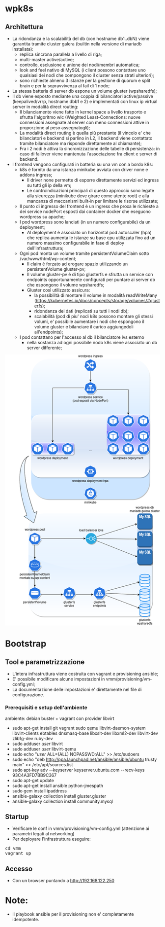 # wpk8s 

## Architettura
* La ridondanza e la scalabilità del db (con hostname db1..dbN) viene garantita tramite cluster galera (builtin nella versione di mariadb installata):
  * replica sincrona parallela a livello di riga;
  * multi-master active/active;
  * controllo, esclusione e unione dei nodi/membri automatica;
  * look and feel nativo di MySQL (i client possono contattare uno qualsiasi dei nodi che compongono il cluster senza strati ulteriori);
  * sono richieste almeno 3 istanze per la gestione di quorum e split brain e per la sopravvivenza al fail di 1 nodo;
* La stessa batteria di server db espone un volume gluster (wpsharedfs); 
* Il db viene esposto mediante una coppia di bilanciatori active/passive (keepalived/vrrp, hostname dbb1 e 2) e implementati con linux ip virtual server in modalità direct routing:
  * Il bilanciamento viene fatto in kernel space a livello trasporto e sfrutta l'algoritmo wlc (Weighted Least-Connections: nuove connessioni assegnate al server con meno connessioni attive in proporzione al peso assegnatogli);
  * La modalità direct routing è quella più prestante (il vincolo e' che bilanciatori e backend si parlino in L2, il backend viene contattato tramite bilanciatore ma risponde direttamente al chiamante);
  * Fra i 2 nodi è attiva la sincronizzazione delle tabelle di persistenza: in caso di failover viene mantenuta l'associazione fra client e server di backend.
* I frontend vengono configurati in batteria su una vm con a bordo k8s: 
  * k8s è fornito da una istanza minikube avviata con driver none e addons ingress;
    * Il driver none permette di esporre direttamente servizi ed ingress su tutti gli ip della vm;
    * Le controindicazioni principali di questo approccio sono legate alla sicurezza (minikube deve girare come utente root) e alla mancanza di meccanismi built-in per limitare le risorse utilizzate;
  * Il punto di ingresso del frontend è un ingress che proxa le richieste a dei service nodePort esposti dai container docker che eseguono wordpress su apache;
  * I pod wordpress sono lanciati (in un numero configurabile) da un deployment;
    * Al deployment è associato un horizontal pod autoscaler (hpa) che replica aumenta le istanze su base cpu utilizzata fino ad un numero massimo configurabile in fase di deploy dell'infrastruttura;
  * Ogni pod monta un volume tramite persistentVolumeClaim sotto /var/www/html/wp-content;
    * Il claim è forzato ad erogare spazio utilizzando un persistentVolume gluster-pv;
    * Il volume gluster-pv è di tipo glusterfs e sfrutta un service con endpoints opportunamente configurati per puntare ai server db che espongono il volume wpsharedfs;
    * Gluster così utilizzato assicura:
      * la possibilità di montare il volume in modalità readWriteMany (https://kubernetes.io/docs/concepts/storage/volumes/#glusterfs);
      * ridondanza dei dati (replicati su tutti i nodi db);
      * scalabilità (pod di piu' nodi k8s possono montare gli stessi volumi, e' possibile aumentare i nodi che espongono il volume gluster e bilanciare il carico aggiungedoli all'endpoints);
  * I pod contattano per l'accesso al db il bilanciatore lvs esterno
    * nella sostanza ad ogni possibile nodo k8s viene associato un db server differente;

![Architecture](https://github.com/tappof/wpk8s/blob/master/images/wpk8s.png)

# Bootstrap
## Tool e parametrizzazione
* L'intera infrastruttura viene costruita con vagrant e provisioning ansible; 
* E' possibile modificare alcune impostazioni in vmm/provisioning/vm-config.yml;
* La documentazione delle impostazioni e' direttamente nel file di configurazione.

### Prerequisiti e setup dell'ambiente
ambiente: debian buster + vagrant con provider libvirt 
* sudo apt-get install git vagrant sudo qemu libvirt-daemon-system libvirt-clients ebtables dnsmasq-base libxslt-dev libxml2-dev libvirt-dev zlib1g-dev ruby-dev
* sudo adduser *user* libvirt
* sudo adduser *user* libvirt-qemu
* sudo echo "*user* ALL=(ALL) NOPASSWD:ALL" >> /etc/sudoers 
* sudo echo "deb http://ppa.launchpad.net/ansible/ansible/ubuntu trusty main" >> /etc/apt/sources.list
* sudo apt-key adv --keyserver keyserver.ubuntu.com --recv-keys 93C4A3FD7BB9C367
* sudo apt-get update
* sudo apt-get install ansible python-jmespath
* sudo gem install ipaddress
* ansible-galaxy collection install gluster.gluster
* ansible-galaxy collection install community.mysql

## Startup
* Verificare le conf in vmm/provisioning/vm-config.yml (attenzione ai parametri legati al networking)
* Per deployare l'infrastruttura eseguire:
<pre>
cd vmm
vagrant up
</pre>

## Accesso
* Con un browser puntando a http://192.168.122.250

# Note:
* Il playbook ansible per il provisioning non e' completamente idempotente.

